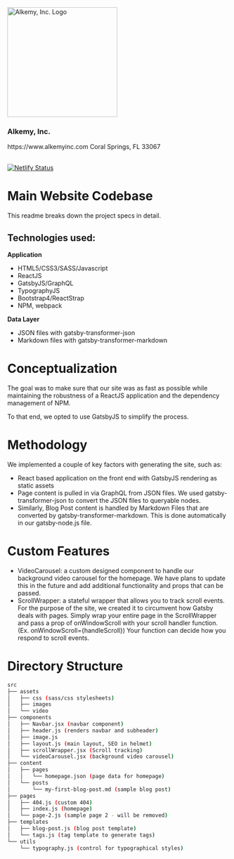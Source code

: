 <img src="https://www.alkemyinc.com/assets/alkemy_logo_vertical.png" width="250" alt="Alkemy, Inc. Logo" title="Alkemy, Inc. Logo">

<h3>Alkemy, Inc.</h3>
https://www.alkemyinc.com
Coral Springs, FL 33067<br><br>

[![Netlify Status](https://api.netlify.com/api/v1/badges/85cc0fc2-4ee3-4404-bc9a-498a8e1fecf8/deploy-status)](https://app.netlify.com/sites/alkemy/deploys)
<br>
# Main Website Codebase

This readme breaks down the project specs in detail.

## **Technologies used:**

**Application**
 - HTML5/CSS3/SASS/Javascript
 - ReactJS
 - GatsbyJS/GraphQL
 - TypographyJS
 - Bootstrap4/ReactStrap
 - NPM, webpack

**Data Layer**
- JSON files with gatsby-transformer-json
- Markdown files with gatsby-transformer-markdown


# Conceptualization

The goal was to make sure that our site was as fast as possible while maintaining the robustness of a ReactJS application and the dependency management of NPM.

To that end, we opted to use GatsbyJS to simplify the process.

# Methodology

We implemented a couple of key factors with generating the site, such as:

- React based application on the front end with GatsbyJS rendering as static assets
- Page content is pulled in via GraphQL from JSON files. We used gatsby-transformer-json to convert the JSON files to queryable nodes.
- Similarly, Blog Post content is handled by Markdown Files that are converted by gatsby-transformer-markdown. This is done automatically in our gatsby-node.js file.

# Custom Features

- VideoCarousel: a custom designed component to handle our background video carousel for the homepage. We have plans to update this in the future and add additional functionality and props that can be passed.
- ScrollWrapper: a stateful wrapper that allows you to track scroll events. For the purpose of the site, we created it to circumvent how Gatsby deals with pages. Simply wrap your entire page in the ScrollWrapper and pass a prop of onWindowScroll with your scroll handler function. (Ex. onWindowScroll={handleScroll}) Your function can decide how you respond to scroll events.

# Directory Structure

```bash
src
├── assets
│   ├── css (sass/css stylesheets)
│   ├── images
│   └── video
├── components
│   ├── Navbar.jsx (navbar component)
│   ├── header.js (renders navbar and subheader)
│   ├── image.js
│   ├── layout.js (main layout, SEO in helmet)
│   ├── scrollWrapper.jsx (Scroll tracking)
│   └── videoCarousel.jsx (background video carousel)
├── content
│   ├── pages
│   │   └── homepage.json (page data for homepage)
│   └── posts
│       └── my-first-blog-post.md (sample blog post)
├── pages
│   ├── 404.js (custom 404)
│   ├── index.js (homepage)
│   └── page-2.js (sample page 2 - will be removed)
├── templates
│   ├── blog-post.js (blog post template)
│   └── tags.js (tag template to generate tags)
└── utils
    └── typography.js (control for typographical styles)
```
